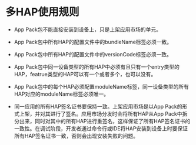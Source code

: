 # 多HAP使用规则


- App Pack包不能直接安装到设备上，只是上架应用市场的单元。

- App Pack包中所有HAP的配置文件中的bundleName标签必须一致。

- App Pack包中所有HAP的配置文件中的versionCode标签必须一致。

- App Pack包中同一设备类型的所有HAP中必须有且只有一个entry类型的HAP，featrue类型的HAP可以有一个或者多个，也可以没有。

- App Pack包中的每个HAP必须配置moduleName标签，同一设备类型的所有HAP对应的moduleName标签必须唯一。

- 同一应用的所有HAP签名证书要保持一致。上架应用市场是以App Pack的形式上架，并对其进行了签名。应用市场分发时会将所有HAP从App Pack中拆分出来，同时对其中的所有HAP进行重签名，这样保证了所有HAP签名证书的一致性。在调试阶段，开发者通过命令行或IDE将HAP安装到设备上时要保证所有HAP签名证书一致，否则会出现安装失败的问题。
